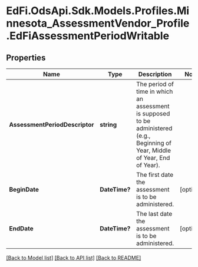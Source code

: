 # EdFi.OdsApi.Sdk.Models.Profiles.Minnesota_AssessmentVendor_Profile.EdFiAssessmentPeriodWritable
## Properties

Name | Type | Description | Notes
------------ | ------------- | ------------- | -------------
**AssessmentPeriodDescriptor** | **string** | The period of time in which an assessment is supposed to be administered (e.g., Beginning of Year, Middle of Year, End of Year). | 
**BeginDate** | **DateTime?** | The first date the assessment is to be administered. | [optional] 
**EndDate** | **DateTime?** | The last date the assessment is to be administered. | [optional] 

[[Back to Model list]](../README.md#documentation-for-models) [[Back to API list]](../README.md#documentation-for-api-endpoints) [[Back to README]](../README.md)

